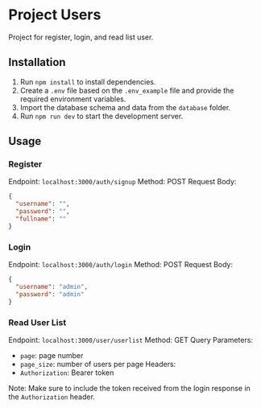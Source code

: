 # Project Users

Project for register, login, and read list user.

## Installation

1. Run `npm install` to install dependencies.
2. Create a `.env` file based on the `.env_example` file and provide the required environment variables.
3. Import the database schema and data from the `database` folder.
4. Run `npm run dev` to start the development server.

## Usage

### Register

Endpoint: `localhost:3000/auth/signup`
Method: POST
Request Body:
```json
{
  "username": "",
  "password": "",
  "fullname": ""
}
```

### Login

Endpoint: `localhost:3000/auth/login`
Method: POST
Request Body:
```json
{
  "username": "admin",
  "password": "admin"
}
```

### Read User List

Endpoint: `localhost:3000/user/userlist`
Method: GET
Query Parameters:
- `page`: page number
- `page_size`: number of users per page
Headers:
- `Authorization`: Bearer token

Note: Make sure to include the token received from the login response in the `Authorization` header.